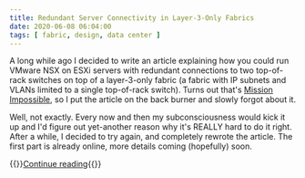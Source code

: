 ```yaml
---
title: Redundant Server Connectivity in Layer-3-Only Fabrics
date: 2020-06-08 06:04:00
tags: [ fabric, design, data center ]
---
```

A long while ago I decided to write an article explaining how you could run VMware NSX on ESXi servers with redundant connections to two top-of-rack switches on top of a layer-3-only fabric (a fabric with IP subnets and VLANs limited to a single top-of-rack switch). Turns out that's [Mission Impossible](https://blog.ipspace.net/2020/02/do-we-need-complex-data-center-switches.html), so I put the article on the back burner and slowly forgot about it.

Well, not exactly. Every now and then my subconsciousness would kick it up and I'd figure out yet-another reason why it's REALLY hard to do it right. After a while, I decided to try again, and completely rewrote the article. The first part is already online, more details coming (hopefully) soon.

{{<jump>}}[Continue reading](/kb/Layer3Fabrics/){{</jump>}}